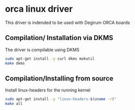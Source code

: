 # orca linux driver
This driver is indended to be used with Degirum ORCA boards

## Compilation/ Installation via DKMS
The driver is compilable using DKMS

```bash
sudo apt-get install -y curl dkms mokutil
make dkms
```
## Compilation/Installing from source
Install linux-headers for the running kernel

```bash
sudo apt-get install -y "linux-headers-$(uname -r)"
make all
```
